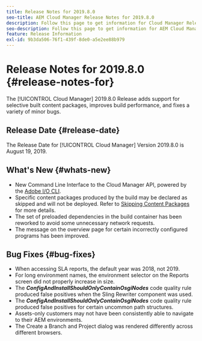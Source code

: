 ```yaml
---
title: Release Notes for 2019.8.0
seo-title: AEM Cloud Manager Release Notes for 2019.8.0
description: Follow this page to get information for Cloud Manager Release 2019.8.0.
seo-description: Follow this page to get information for AEM Cloud Manager Release 2019.8.0.
feature: Release Information
exl-id: 9b3da506-76f1-439f-8de0-a5e2ee88b979
---
```

# Release Notes for 2019.8.0 {#release-notes-for}

The [!UICONTROL Cloud Manager] 2019.8.0 Release adds support for selective built content packages, improves build performance, and fixes a variety of minor bugs.

## Release Date {#release-date}

The Release Date for [!UICONTROL Cloud Manager] Version 2019.8.0 is August 19, 2019.

## What's New {#whats-new}

* New Command Line Interface to the Cloud Manager API, powered by the [Adobe I/O CLI](https://github.com/adobe/aio-cli-plugin-cloudmanager).
* Specific content packages produced by the build may be declared as skipped and will not be deployed. Refer to [Skipping Content Packages](/help/using/setting-up-project.md#skipping-content-packages) for more details.
* The set of preloaded dependencies in the build container has been reworked to avoid some unnecessary network requests.
* The message on the overview page for certain incorrectly configured programs has been improved.

## Bug Fixes {#bug-fixes}

* When accessing SLA reports, the default year was 2018, not 2019.
* For long environment names, the environment selector on the Reports screen did not properly increase in size.
* The ***ConfigAndInstallShouldOnlyContainOsgiNodes*** code quality rule produced false positives when the Sling Rewriter component was used.
* The ***ConfigAndInstallShouldOnlyContainOsgiNodes*** code quality rule produced false positives for certain uncommon path structures.
* Assets-only customers may not have been consistently able to navigate to their AEM environments.
* The Create a Branch and Project dialog was rendered differently across different browsers.
